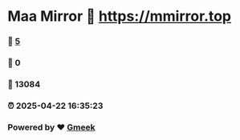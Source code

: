 # Maa Mirror :link: https://mmirror.top 
### :page_facing_up: [5](https://mmirror.top/tag.html) 
### :speech_balloon: 0 
### :hibiscus: 13084 
### :alarm_clock: 2025-04-22 16:35:23 
### Powered by :heart: [Gmeek](https://github.com/Meekdai/Gmeek)
